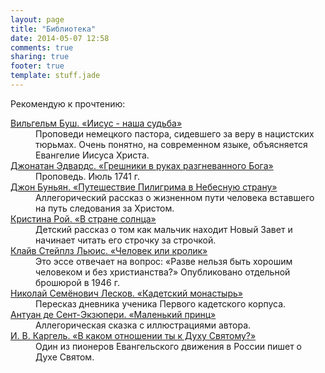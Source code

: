 ```yaml
---
layout: page
title: "Библиотека"
date: 2014-05-07 12:58
comments: true
sharing: true
footer: true
template: stuff.jade
---
```


Рекомендую к прочтению:

<dl>
<dt><a href="/Иисус-наша-судьба">Вильгельм Буш. «Иисус - наша судьба»</a></dt>
<dd>Проповеди немецкого пастора, сидевшего за веру в нацистских тюрьмах. Очень понятно, на современном языке, объясняется Евангелие Иисуса Христа.</dd>
<dt><a href="/Грешники-в-руках-разгневанного-Бога">Джонатан Эдвардс. «Грешники в руках разгневанного Бога»</a></dt>
<dd>Проповедь. Июль 1741 г.</dd>
<dt><a href="/Путешествие-Пилигрима-в-Небесную-страну">Джон Буньян. «Путешествие Пилигрима в Небесную страну»</a></dt>
<dd>Аллегорический рассказ о жизненном пути человека вставшего на путь следования за Христом.</dd>
<dt><a href="/В-стране-солнца">Кристина Рой. «В стране солнца»</a></dt>
<dd>Детский рассказ о том как мальчик находит Новый Завет и начинает читать его строчку за строчкой.</dd>
<dt><a href="/Человек-или-кролик">Клайв Стейплз Льюис. «Человек или кролик»</a></dt>
<dd>Это эссе отвечает на вопрос: «Разве нельзя быть хорошим человеком и без христианства?» Опубликовано отдельной брошюрой в 1946 г.</dd>
<dt><a href="/Кадетский-монастырь">Николай Семёнович Лесков. «Кадетский монастырь»</a></dt>
<dd>Пересказ дневника ученика Первого кадетского корпуса.</dd>
<dt><a href="/Маленький-принц">Антуан де Сент-Экзюпери. «Маленький принц»</a></dt>
<dd>Аллегорическая сказка с иллюстрациями автора.</dd>
<dt><a href="/В-каком-отношении-ты-к-Духу-Святому">И. В. Каргель. «В каком отношении ты к Духу Святому?»</a></dt>
<dd>Один из пионеров Евангельского движения в России пишет о Духе Святом.</dd>
</dl>

